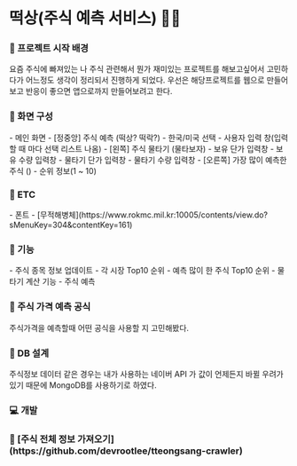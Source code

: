 # 떡상(주식 예측 서비스) 🚀🚀

<h3><b>📌 프로젝트 시작 배경</b></h3>

요즘 주식에 빠져있는 나
주식 관련해서 뭔가 재미있는 프로젝트를 해보고싶어서 고민하다가 어느정도 생각이 정리되서 진행하게 되었다.
우선은 해당프로젝트를 웹으로 만들어보고 반응이 좋으면 앱으로까지 만들어보려고 한다.

<h3>📌 화면 구성</h3>
- 메인 화면
  - [정중앙] 주식 예측 (떡상? 떡락?)
    - 한국/미국 선택
    - 사용자 입력 창(입력할 때 마다 선택 리스트 나옴)
  - [왼쪽] 주식 물타기 (물타보자)
    - 보유 단가 입력창
    - 보유 수량 입력창
    - 물타기 단가 입력창
    - 물타기 수량 입력창
  - [오른쪽] 가장 많이 예측한 주식 ()
    - 순위 정보(1 ~ 10)

<h3>📌 ETC</h3>
- 폰트
  - [무적해병체](https://www.rokmc.mil.kr:10005/contents/view.do?sMenuKey=304&contentKey=161)

<h3>📌 기능</h3>
- 주식 종목 정보 업데이트
- 각 시장 Top10 순위
- 예측 많이 한 주식 Top10 순위
- 물타기 계산 기능
- 주식 예측


<h3>📝 주식 가격 예측 공식</h3>

주식가격을 예측할때 어떤 공식을 사용할 지 고민해봤다.

<h3>💾 DB 설계</h3>
주식정보 데이터 같은 경우는 내가 사용하는 네이버 API 가 값이 언제든지 바뀔 우려가 있기 때문에 MongoDB를 사용하기로 하였다.


<h3>💻 개발</h3>

<h3>📝 [주식 전체 정보 가져오기](https://github.com/devrootlee/tteongsang-crawler)</h3>

